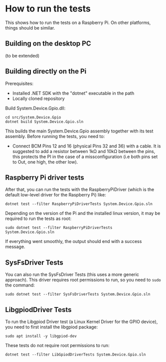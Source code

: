 # How to run the tests
This shows how to run the tests on a Raspberry Pi. On other platforms, things should be similar. 

## Building on the desktop PC
(to be extended)

## Building directly on the Pi
Prerequisites: 
- Installed .NET SDK with the "dotnet" executable in the path
- Locally cloned repository

Build System.Device.Gpio.dll:
```
cd src/System.Device.Gpio
dotnet build System.Device.Gpio.sln
```
This builds the main System.Device.Gpio assembly together with its test assembly. Before running the tests, you need to:
- Connect BCM Pins 12 and 16 (physical Pins 32 and 36) with a cable. It is suggested to add a resistor between 1kΩ and 10kΩ between the pins, this protects the PI in the case of a missconfiguration (i.e both pins set to Out, one high, the other low). 

## Raspberry Pi driver tests
After that, you can run the tests with the RaspberryPiDriver (which is the default low-level driver for the Raspberry Pi) like:
```
dotnet test --filter RaspberryPiDriverTests System.Device.Gpio.sln 
```
Depending on the version of the Pi and the installed linux version, it may be required to run the tests as root:
```
sudo dotnet test --filter RaspberryPiDriverTests System.Device.Gpio.sln 
```

If everything went smoothly, the output should end with a success message. 

## SysFsDriver Tests
You can also run the SysFsDriver Tests (this uses a more generic approach). This driver requires root permissions to run, so you need to `sudo` the command:
```
sudo dotnet test --filter SysFsDriverTests System.Device.Gpio.sln 
```

## LibgpiodDriver Tests
To run the Libgpiod Driver test (a Linux Kernel Driver for the GPIO device), you need to first install the libgpiod package:
```
sudo apt install -y libgpiod-dev
```
These tests do not require root permissions to run:
```
dotnet test --filter LibGpiodDriverTests System.Device.Gpio.sln 
```
